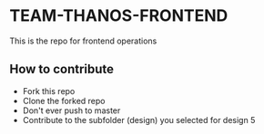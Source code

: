 # TEAM-THANOS-FRONTEND

This is the repo for frontend operations

## How to contribute

- Fork this repo
- Clone the forked repo
- Don't ever push to master
- Contribute to the subfolder (design) you selected
for design 5